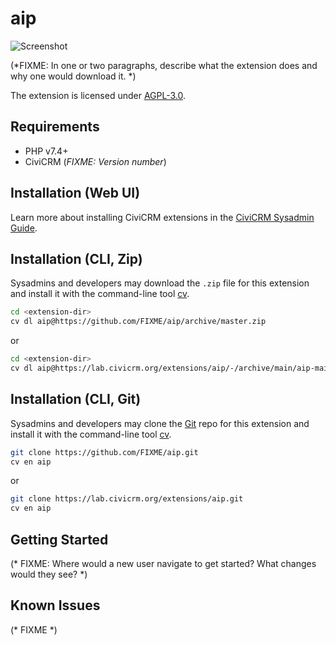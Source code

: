 # aip

![Screenshot](/images/screenshot.png)

(*FIXME: In one or two paragraphs, describe what the extension does and why one would download it. *)

The extension is licensed under [AGPL-3.0](LICENSE.txt).

## Requirements

* PHP v7.4+
* CiviCRM (*FIXME: Version number*)

## Installation (Web UI)

Learn more about installing CiviCRM extensions in the [CiviCRM Sysadmin Guide](https://docs.civicrm.org/sysadmin/en/latest/customize/extensions/).

## Installation (CLI, Zip)

Sysadmins and developers may download the `.zip` file for this extension and
install it with the command-line tool [cv](https://github.com/civicrm/cv).

```bash
cd <extension-dir>
cv dl aip@https://github.com/FIXME/aip/archive/master.zip
```
or
```bash
cd <extension-dir>
cv dl aip@https://lab.civicrm.org/extensions/aip/-/archive/main/aip-main.zip
```

## Installation (CLI, Git)

Sysadmins and developers may clone the [Git](https://en.wikipedia.org/wiki/Git) repo for this extension and
install it with the command-line tool [cv](https://github.com/civicrm/cv).

```bash
git clone https://github.com/FIXME/aip.git
cv en aip
```
or
```bash
git clone https://lab.civicrm.org/extensions/aip.git
cv en aip
```

## Getting Started

(* FIXME: Where would a new user navigate to get started? What changes would they see? *)

## Known Issues

(* FIXME *)
